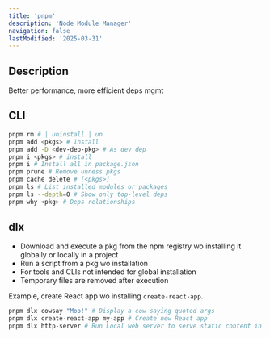 ```yaml
---
title: 'pnpm'
description: 'Node Module Manager'
navigation: false 
lastModified: '2025-03-31'
---
```


## Description

Better performance, more efficient deps mgmt

## CLI

```bash
pnpm rm # | uninstall | un
pnpm add <pkgs> # Install
pnpm add -D <dev-dep-pkg> # As dev dep
pnpm i <pkgs> # install
pnpm i # Install all in package.json
pnpm prune # Remove unness pkgs
pnpm cache delete # [<pkgs>]
pnpm ls # List installed modules or packages
pnpm ls --depth=0 # Show only top-level deps
pnpm why <pkg> # Deps relationships
```

## dlx

- Download and execute a pkg from the npm registry wo installing it globally or locally in a project
- Run a script from a pkg wo installation
- For tools and CLIs not intended for global installation
- Temporary files are removed after execution

Example, create React app wo installing `create-react-app`.

```bash
pnpm dlx cowsay "Moo!" # Display a cow saying quoted args
pnpm dlx create-react-app my-app # Create new React app
pnpm dlx http-server # Run Local web server to serve static content in cwd
```
